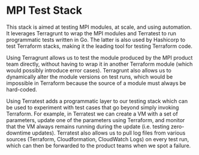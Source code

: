 # MPI Test Stack

This stack is aimed at testing MPI modules, at scale, and using automation. It leverages Terragrunt to wrap the MPI modules and Terratest to run programmatic tests written in Go. The latter is also used by Hashicorp to test Terraform stacks, making it the leading tool for testing Terraform code.

Using Terragrunt allows us to test the module produced by the MPI product team directly, without having to wrap it in another Terraform module (which would possibly introduce error cases). Terragrunt also allows us to dynamically alter the module versions on test runs, which would be impossible in Terraform because the source of a module must always be hard-coded.

Using Terratest adds a programmatic layer to our testing stack which can be used to experiment with test cases that go beyond simply invoking Terraform. For example, in Terratest we can create a VM with a set of parameters, update one of the parameters using Terraform, and monitor that the VM always remains running during the update (i.e. testing zero-downtime updates). Terratest also allows us to pull log files from various sources (Terraform, Cloudformation, CloudWatch Logs) on every test run, which can then be forwarded to the product teams when we spot a failure.
